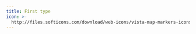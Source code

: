 ```yaml
---
title: First type
icon: >-
  http://files.softicons.com/download/web-icons/vista-map-markers-icons-by-icons-land/png/256x256/MapMarker_Flag5_Chartreuse.png
---
```


